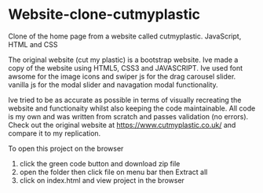 # Website-clone-cutmyplastic
Clone of the home page from a website called cutmyplastic. JavaScript, HTML and CSS

The original website (cut my plastic) is a bootstrap website. Ive made a copy of the website using HTML5, CSS3 and JAVASCRIPT. Ive used font awsome for the image icons and swiper js for the drag carousel slider. vanilla js for the modal slider and navagation modal functionality.

Ive tried to be as accurate as possible in terms of visually recreating the website and functionaity whilst also keeping the code maintainable. All code is my own and was written from scratch and passes validation (no errors). Check out the original website at https://www.cutmyplastic.co.uk/ and compare it to my replication.

To open this project on the browser 
1. click the green code button and download zip file 
2. open the folder then click file on menu bar then Extract all
3. click on index.html and view project in the browser
